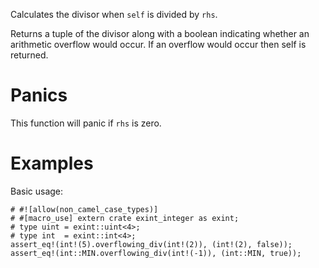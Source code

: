 Calculates the divisor when `self` is divided by `rhs`.

Returns a tuple of the divisor along with a boolean indicating whether an
arithmetic overflow would occur. If an overflow would occur then self is
returned.

# Panics

This function will panic if `rhs` is zero.

# Examples

Basic usage:

```
# #![allow(non_camel_case_types)]
# #[macro_use] extern crate exint_integer as exint;
# type uint = exint::uint<4>;
# type int  = exint::int<4>;
assert_eq!(int!(5).overflowing_div(int!(2)), (int!(2), false));
assert_eq!(int::MIN.overflowing_div(int!(-1)), (int::MIN, true));
```

